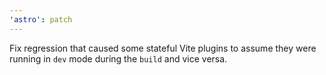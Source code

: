 ```yaml
---
'astro': patch
---
```


Fix regression that caused some stateful Vite plugins to assume they were running in `dev` mode during the `build` and vice versa.
